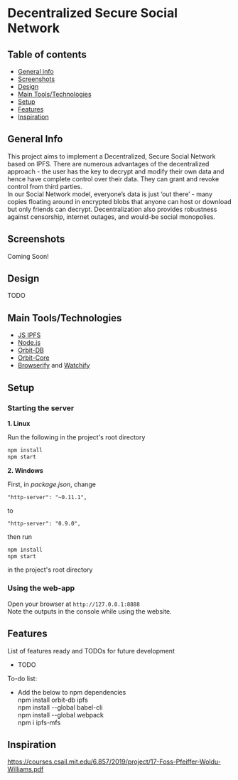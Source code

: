 # Decentralized Secure Social Network

## Table of contents
* [General info](#general-info)
* [Screenshots](#screenshots)
* [Design](#design)
* [Main Tools/Technologies](#main-tools/technologies)
* [Setup](#setup)
* [Features](#features)
* [Inspiration](#inspiration)

## General Info
This project aims to implement a Decentralized, Secure Social Network based on IPFS. There are numerous advantages of the decentralized approach - the user has the key to decrypt and modify their own data and hence have complete control over their data. They can grant and revoke control from third parties.  
In our Social Network model, everyone’s data is just ‘out there’ - many copies floating around in encrypted blobs that anyone can host or download but only friends can decrypt. Decentralization also provides robustness against censorship, internet outages, and would-be social monopolies.

## Screenshots
Coming Soon!

## Design
TODO

## Main Tools/Technologies
* [JS IPFS](https://js.ipfs.io/)
* [Node.js](https://nodejs.org/en/)
* [Orbit-DB](https://github.com/orbitdb/orbit-db)
* [Orbit-Core](https://github.com/orbitdb/orbit-core)
* [Browserify](http://browserify.org/) and [Watchify](https://www.npmjs.com/package/watchify)

## Setup

### Starting the server

**1. Linux**  

Run the following in the project's root directory  
```bash
npm install
npm start
```

**2. Windows**  

First, in *package.json*, change   
``` 
"http-server": "~0.11.1", 
```  
to  
``` 
"http-server": "0.9.0", 
```  
then run  
```bash
npm install
npm start
```   
in the project's root directory  

### Using the web-app
Open your browser at `http://127.0.0.1:8888`  
Note the outputs in the console while using the website.

## Features
List of features ready and TODOs for future development
* TODO

To-do list:
* Add the below to npm dependencies   
npm install orbit-db ipfs  
npm install --global babel-cli  
npm install --global webpack  
npm i ipfs-mfs  


## Inspiration
https://courses.csail.mit.edu/6.857/2019/project/17-Foss-Pfeiffer-Woldu-Williams.pdf